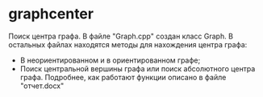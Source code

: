 # graphcenter
Поиск центра графа. 
В файле "Graph.cpp" создан класс Graph. В остальных файлах находятся методы для нахождения центра графа:
- В неориентированном и в ориентированном графе;
- Поиск центральной вершины графа или поиск абсолютного центра графа.
Подробнее, как работают функции описано в файле "отчет.docx" 
